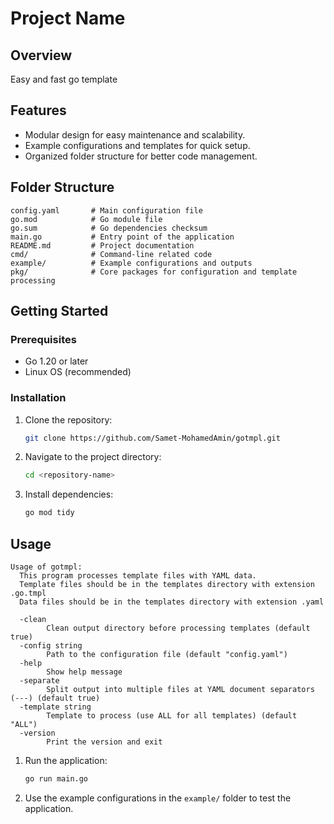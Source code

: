 # Project Name

## Overview
Easy and fast go template

## Features
- Modular design for easy maintenance and scalability.
- Example configurations and templates for quick setup.
- Organized folder structure for better code management.

## Folder Structure
```
config.yaml       # Main configuration file
go.mod            # Go module file
go.sum            # Go dependencies checksum
main.go           # Entry point of the application
README.md         # Project documentation
cmd/              # Command-line related code
example/          # Example configurations and outputs
pkg/              # Core packages for configuration and template processing
```

## Getting Started

### Prerequisites
- Go 1.20 or later
- Linux OS (recommended)

### Installation
1. Clone the repository:
   ```bash
   git clone https://github.com/Samet-MohamedAmin/gotmpl.git
   ```
2. Navigate to the project directory:
   ```bash
   cd <repository-name>
   ```
3. Install dependencies:
   ```bash
   go mod tidy
   ```

## Usage

```
Usage of gotmpl:
  This program processes template files with YAML data.
  Template files should be in the templates directory with extension .go.tmpl
  Data files should be in the templates directory with extension .yaml

  -clean
        Clean output directory before processing templates (default true)
  -config string
        Path to the configuration file (default "config.yaml")
  -help
        Show help message
  -separate
        Split output into multiple files at YAML document separators (---) (default true)
  -template string
        Template to process (use ALL for all templates) (default "ALL")
  -version
        Print the version and exit
```

1. Run the application:
   ```bash
   go run main.go
   ```
2. Use the example configurations in the `example/` folder to test the application.

